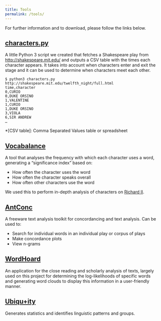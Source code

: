 ```yaml
---
title: Tools
permalink: /tools/
---
```


For further information and to download, please follow the links below.

## [characters.py](/tools/characters.py)

A little Python 3 script we created that fetches a Shakespeare play from
<http://shakespeare.mit.edu/> and outputs a CSV table with the times each
character appears. It takes into account when characters enter and exit the
stage and it can be used to determine when characters meet each other.

    $ python3 characters.py http://shakespeare.mit.edu/twelfth_night/full.html
    time,character
    0,CURIO
    0,DUKE ORSINO
    1,VALENTINE
    1,CURIO
    1,DUKE ORSINO
    3,VIOLA
    6,SIR ANDREW
    …

*[CSV table]: Comma Separated Values table or spreadsheet

## [Vocabalance](https://gitlab.sphalerite.org/linus/vocabalance/)

A tool that analyses the frequency with which each character uses a word,
generating a “significance index” based on:

 - How often the character uses the word
 - How often the character speaks overall
 - How often other characters use the word

We used this to perform in-depth analysis of characters on [Richard
II](/analyses/richard-ii).


## [AntConc](http://www.laurenceanthony.net/software/antconc/)

A freeware text analysis toolkit for concordancing and text analysis. Can be used to:

- Search for individual words in an individual play or corpus of plays
- Make concordance plots
- View n-grams

## [WordHoard](http://wordhoard.northwestern.edu/)

An application for the close reading and scholarly analysis of texts, largely
used on this project for determining the log-likelihoods of specific words and
generating word clouds to display this information in a user-friendly manner.

## [Ubiqu+ity](http://vep.cs.wisc.edu/ubiq/)

Generates statistics and identifies linguistic patterns and groups.

